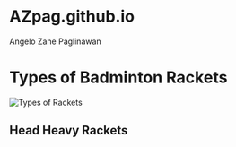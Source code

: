 # AZpag.github.io
Angelo Zane Paglinawan
# Types of Badminton Rackets
 ![Types of Rackets](https://cdn.shopify.com/s/files/1/0020/9407/1890/files/4_480x480.jpg?v=1559302482)
## Head Heavy Rackets
